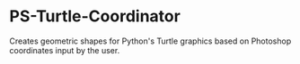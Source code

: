 # PS-Turtle-Coordinator
Creates geometric shapes for Python's Turtle graphics based on Photoshop coordinates input by the user.
